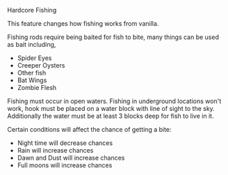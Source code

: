 Hardcore Fishing

This feature changes how fishing works from vanilla.

Fishing rods require being baited for fish to bite, many things can be used as bait including,

* Spider Eyes  
* Creeper Oysters  
* Other fish  
* Bat Wings  
* Zombie Flesh  

Fishing must occur in open waters. Fishing in underground locations won't work, hook must be placed on a water block with line of sight to the sky.
Additionally the water must be at least 3 blocks deep for fish to live in it.

Certain conditions will affect the chance of getting a bite:

* Night time will decrease chances  
* Rain will increase chances  
* Dawn and Dust will increase chances  
* Full moons will increase chances  
